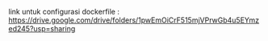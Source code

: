 link untuk configurasi dockerfile : https://drive.google.com/drive/folders/1pwEmOiCrF515mjVPrwGb4u5EYmzed245?usp=sharing
